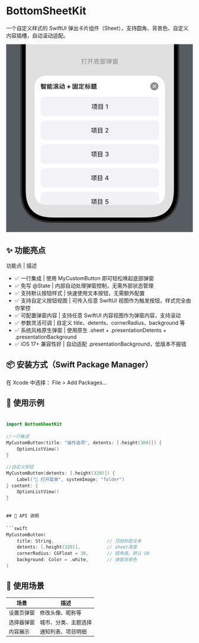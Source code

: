 # BottomSheetKit
一个自定义样式的 SwiftUI 弹出卡片组件（Sheet），支持圆角、背景色、自定义内容插槽，自动滚动适配。

![preview](assets/preview1.png)

## ✨ 功能亮点

功能点 | 描述
- ✅ 一行集成 | 使用 MyCustomButton 即可轻松唤起底部弹窗
- ✅ 免写 @State | 内部自动处理弹窗控制，无需外部状态管理
- ✅ 支持默认按钮样式 | 快速使用文本按钮，无需额外配置
- ✅ 支持自定义按钮视图 | 可传入任意 SwiftUI 视图作为触发按钮，样式完全由你掌控
- ✅ 可配置弹窗内容 | 支持任意 SwiftUI 内容视图作为弹窗内容，支持滚动
- ✅ 参数灵活可调 | 自定义 title、detents、cornerRadius、background 等
- ✅ 系统风格原生弹窗 | 使用原生 .sheet + .presentationDetents + .presentationBackground
- ✅ iOS 17+ 兼容性好 | 自动适配 .presentationBackground，低版本不报错



## 📦 安装方式（Swift Package Manager）

在 Xcode 中选择：
File > Add Packages...



## 🚀 使用示例

```swift

import BottomSheetKit

//一行集成 
MyCustomButton(title: "操作选项", detents: [.height(300)]) {
    OptionListView()
}

```
```swift
//自定义按钮
MyCustomButton(detents: [.height(320)]) {
    Label("📂 打开菜单", systemImage: "folder")
} content: {
    OptionListView()
}
```
```swift

## 📐 API 说明

```swift
MyCustomButton(
    title: String,                    // 顶部标题文本
    detents: [.height(320)],          // sheet高度
    cornerRadius: CGFloat = 30,       // 圆角值，默认 30
    background: Color = .white,       // 弹窗背景色
)
```
## 🧩 使用场景

| 场景           | 描述               |
|----------------|--------------------|
| 设置页弹窗     | 修改头像、昵称等    |
| 选择器弹窗     | 城市、分类、主题选择 |
| 内容展示       | 通知列表、项目明细  |
